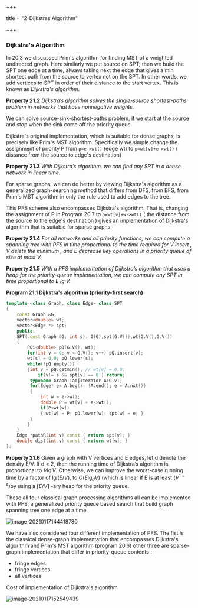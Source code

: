 +++

title = "2-Dijkstras Algorithm"

+++

### Dijkstra's Algorithm

In 20.3 we discussed Prim's algorithm for finding MST of a weighted undirected graph. Here similarly we put source on SPT; then we build the SPT one edge at a time, always taking next the edge that gives a min shortest path from the source to vertex not on the SPT. In other words, we add vertices to SPT in order of their distance to the start vertex. This is known as *Dijkstra's algorithm.*

**Property 21.2** *Dijkstra’s algorithm solves the single-source shortest-paths*
*problem in networks that have nonnegative weights.*

We can solve source-sink-shortest-paths problem, if we start at the source and stop when the sink come off the priority queue.

Dijkstra's original implementation, which is suitable for dense graphs, is precisely like Prim's MST algorithm. Specifically we simple change the assignment of priority P from `p=e->wt()` (edge wt) to `p=wt[v]+e->wt()` ( distance from the source to edge's destination)

**Property 21.3** *With Dijkstra’s algorithm, we can find any SPT in a dense network in linear time.*

For sparse graphs, we can do better by viewing Dijkstra's algorithm as a generalized graph-searching method that differs from DFS, from BFS, from Prim's MST algorithm in only the rule used to add edges to the tree.

This PFS scheme also encompasses Dijkstra's algorithm. That is, changing the assignment of P in Program 20.7  to `p=wt[v]+w->wt()` ( the distance from the source to the edge's destination ) gives an implementation of Dijkstra's algorithm that is suitable for sparse graphs.

 **Property 21.4** *For all networks and all priority functions, we can compute a spanning tree with PFS in time proportional to the time required for V insert , V delete the minimum , and E decrease key operations in a priority queue of size at most V.*

**Property 21.5** *With a PFS implementation of Dijkstra’s algorithm that uses  a heap for the priority-queue implementation, we can compute any SPT in time proportional to E lg V.*

**Program 21.1 Dijkstra's algorithm (priority-first search)**

````c++
template <class Graph, class Edge> class SPT
{
	const Graph &G;
    vector<double> wt;
    vector<Edge *> spt;
    public:
    SPT(const Graph &G, int s): G(G),spt(G.V()),wt(G.V(),G.V())
    {
        PQi<double> pQ(G.V(), wt);
        for(int v = 0; v < G.V(); v++) pQ.insert(v);
        wt[s] = 0.0; pQ.lower(s);
        while(!pQ.empty())
        {int v = pQ.getmin(); // wt[v] = 0.0;
        	if(v!= s && spt[v] == 0 ) return;
         typename Graph::adjIterator A(G,v);
         for(Edge* e= A.beg(); !A.end(); e = A.nxt())
         {
             int w = e->w();
             double P = wt[v] + e->wt();
             if(P<wt[w])
             { wt[w] = P; pQ.lower(w); spt[w] = e; }
         }
        }
    }
    Edge *pathR(int v) const { return spt[v]; }
    double dist(int v) const { return wt[w]; }
};
````

**Property 21.6** Given a graph with V vertices and E edges, let d denote the density E/V. If d < 2, then the running time of Dijkstra’s algorithm is proportional to $V \lg V$. Otherwise, we can improve the worst-case running time by a factor of $\lg(E/V)$, to $O (E \lg_d V )$ (which is linear if E is at least ($V^{1+ε}$)by using a $\lceil E/V \rceil$ -ary heap for the priority queue.

These all four classical graph processing algorithms all can be implemented with PFS, a generalized priority queue based search that build graph spanning tree one edge at a time.

![image-20210117144418780](/2_Dijkstras_algorithm.assets/image-20210117144418780.png)

We have also considered four different implementation of PFS. The fist is the classical dense-graph implementation that encompasses Dijkstra's algorithm and Prim's MST algorithm (program 20.6) other three are sparse-graph implementation that differ in priority-queue contents :

- fringe edges
- fringe vertices
- all vertices

Cost of implementation of Dijkstra's algorithm

![image-20210117152549439](/2_Dijkstras_algorithm.assets/image-20210117152549439.png)

